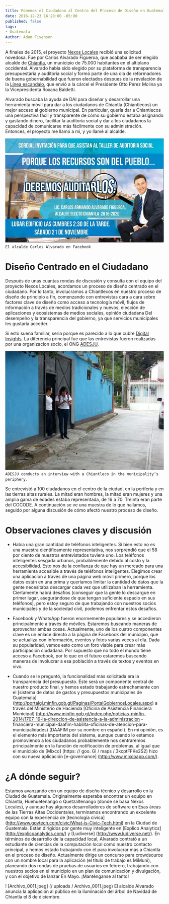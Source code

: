 ```yaml
---
title: Ponemos el Ciudadano al Centro del Proceso de Diseño en Guatemala
date: 2016-12-23 16:28:00 -05:00
published: false
tags:
- Guatemala
Author: Adam Fivenson
---
```


A finales de 2015, el proyecto [Nexos Locales](http://www.dai.com/our-work/projects/guatemala-nexos-locales) recibió una solicitud novedosa. Fue por Carlos Alvarado Figueroa, que acababa de ser elegido alcalde de [Chiantla](https://goo.gl/maps/5vfAjrmthUM2), un municipio de 75.000 habitantes en el altiplano occidental. Alvarado había sido elegido por su plataforma de transparencia presupuestaria y auditoría social y formó parte de una ola de reformadores de buena gobernabilidad que fueron electados despues de la revelación de la [Línea escandalo](http://www.insightcrime.org/news-analysis/), que envió a la cárcel el Presidente Otto Pérez Molina ya la Vicepresidenta Roxana Baldetti. 

Alvarado buscaba la ayuda de DAI para diseñar y desarrollar una herramienta móvil para dar a los ciudadanos de Chiantla (Chiantlecos) un mejor acceso al gobierno municipal. En particular, quería dar a Chiantlecos una perspectiva fácil y transparente de cómo su gobierno estaba asignando y gastando dinero, facilitar la auditoría social y dar a los ciudadanos la capacidad de comunicarse más fácilmente con su administración. Entonces, el proyecto me llamó a mi, y yo llamé al alcalde.

![Audit.jpg](/uploads/audit.jpg)
`El alcalde Carlos Alvarado en Facebook`

<!--more-->

# Diseño Centrado en el Ciudadano

Después de unas cuantas rondas de discusión y consulta con el equipo del proyecto Nexos Locales, acordamos un proceso de diseño centrado en el ciudadano. Por lo tanto, involucramos a Chiantlecos en nuestro proceso de diseño de principio a fin, comenzando con entrevistas cara a cara sobre factores clave de diseño como acceso a tecnología móvil, flujos de información a través de medios tradicionales y nuevos, elección de aplicaciones y ecosistemas de medios sociales, opinión ciudadana Del desempeño y la transparencia del gobierno, ya qué servicios municipales les gustaría acceder.

Si esto suena familiar, seria porque es parecido a lo que cubre [Digital Insights](https://dai-global-digital.com/tags/?tag=digital-insights). La diferencia principal fue que las entrevistas fueron realizadas por una organizacion socio, el ONG [ADESJU](https://www.facebook.com/Asociaci%C3%B3n-Para-el-Desarrollo-Sostenible-de-la-Juventud-130288017040702/).

![WhatsApp-Image-20160618 (10).jpeg](/uploads/WhatsApp-Image-20160618%20(10).jpeg)
`ADESJU conducts an interview with a Chiantleco in the municipality’s periphery.`

Se entrevistó a 100 ciudadanos en el centro de la ciudad, en la periferia y en las tierras altas rurales. La mitad eran hombres, la mitad eran mujeres y una amplia gama de edades estaba representada, de 16 a 70. Treinta eran parte del COCODE. A continuación se ve una muestra de lo que hallamos, seguido por alguna discusión de cómo afectó nuestro proceso de diseño.

<script id="infogram_0_77b964f2-843a-45a3-b683-b1ff4cae7418" title="Chiantla Citizen Survey" src="//e.infogr.am/js/dist/embed.js?38B" type="text/javascript"></script>

# Observaciones claves y discusión

* Había una gran cantidad de teléfonos inteligentes. Si bien esto no es una muestra científicamente representativa, nos sorprendió que el 58 por ciento de nuestros entrevistados tuviera uno. Los teléfonos inteligentes sesgada urbanos, probablemente debido al costo y la accesibilidad. Esto nos da la confianza de que hay un mercado para una herramienta accesible a través de teléfonos inteligentes. Elegimos crear una aplicación a través de una página web móvil primero, porque los datos están en una prima y queríamos limitar la cantidad de datos que la gente necesitaba descargar cada vez que utilizaban la herramienta. Ciertamente habrá desafíos (conseguir que la gente lo descargue en primer lugar, asegurándose de que tengan suficiente espacio en sus teléfonos), pero estoy seguro de que trabajando con nuestros socios municipales y de la sociedad civil, podemos enfrentar estos desafíos.

* Facebook y WhatsApp fueron enormemente populares y se accedieron principalmente a través de móviles. Estaremos buscando maneras de aprovechar ambas cosas. Actualmente, uno de los cuatro componentes clave es un enlace directo a la página de Facebook del municipio, que se actualiza con información, eventos y fotos varias veces al día. Dada su popularidad, vemos esto como un foro viable para crear más participación ciudadana. Por supuesto que no todo el mundo tiene acceso a Facebook, por lo que en el futuro estaremos buscando maneras de involucrar a esa población a través de textos y eventos en vivo.
* Cuando se le preguntó, la funcionalidad más solicitada era la transparencia del presupuesto. Éste será un componente central de nuestro producto final, y hemos estado trabajando estrechamente con el [sistema de datos de gastos y presupuestos municipales de Guatemala] (http://portalgl.minfin.gob.gt/Paginas/PortalGobiernosLocales.aspx) a través del Ministerio de Hacienda [Oficina de Asistencia Financiera Municipal] (http://www.minfin.gob.gt/index.php/noticias-minfin-2014/1707-19-la-direccion-de-asistencia-a-la-administracion -financiera-municipal-daafim-habilita-oficinas-de-atencion-para-municipalidades) (DAAFIM por su nombre en español). En mi opinión, es el elemento más importante del sistema, aunque cuando lo estamos promoviendo a los ciudadanos probablemente nos centraremos principalmente en la función de notificación de problemas, al igual que el municipio de [Mixco] (https: // goo. Gl / maps / 3kcptFFKe2S2) hizo con su nueva aplicación [e-governance] (http://www.mixcoapp.com/).

# ¿A dónde seguir?

Estamos avanzando con un equipo de diseño técnico y desarrollo en la Ciudad de Guatemala. Originalmente esperaba encontrar un equipo en Chiantla, Huehuetenango o Quetzaltenango (donde se basa Nexos Locales), y aunque hay algunos desarrolladores de software en Esas áreas de las Tierras Altas Occidentales, terminamos encontrando un excelente equipo con la experiencia de [tecnología cívica] (http://www.govtech.com/civic/What-is-Civic-Tech.html) en la Ciudad de Guatemala. Están dirigidos por gente muy inteligente en [Explico Analytics] (http://explicoanalytics.com/) y [Ludiverse] (http://www.ludiverse.net/). En términos de desarrollo de la capacidad local, Alvarado contrató a un estudiante de ciencias de la computación local como nuestro contacto principal, y hemos estado trabajando con él para involucrar más a Chiantla en el proceso de diseño. Actualmente dirige un concurso para crowdsource con un nombre local para la aplicación (el título de trabajo es MiMuni), planeando dos rondas de pruebas de usuarios en febrero, trabajando con nuestros socios en el municipio en un plan de comunicación y divulgación, y con el objetivo de lanzar En Mayo. ¡Manténganse al tanto!

! [Archivo_0011.jpeg] (/ uploads / Archivo_0011.jpeg)
El alcalde Alvarado anuncia la aplicación al público en la iluminación del árbol de Navidad de Chiantla el 8 de diciembre.